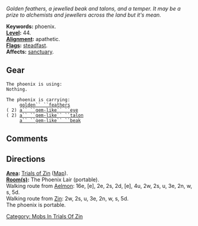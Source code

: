 *Golden feathers, a jewelled beak and talons, and a temper. It may be a
prize to alchemists and jewellers across the land but it's mean.*

**Keywords:** phoenix.  
**[Level](Level.md "wikilink"):** 44.  
**[Alignment](Alignment.md "wikilink"):** apathetic.  
**[Flags](:Category:_Mob_Types.md "wikilink"):**
[steadfast](Sentinel_Mobs.md "wikilink").  
**Affects:** [sanctuary](Sanctuary.md "wikilink").  

## Gear

`The phoenix is using:`  
`Nothing.`

`The phoenix is carrying:`  
`     `[`golden`` ``feathers`](Golden_Feathers.md "wikilink")  
`( 2) `[`a`` ``gem-like`` ``eye`](Gem-Like_Eye.md "wikilink")  
`( 2) `[`a`` ``gem-like`` ``talon`](Gem-Like_Talon.md "wikilink")  
`     `[`a`` ``gem-like`` ``beak`](Gem-Like_Beak.md "wikilink")

## Comments

## Directions

**[Area](:Category:_Areas.md "wikilink"):** [Trials of
Zin](:Category:_Trials_Of_Zin.md "wikilink")
([Map](Trials_Of_Zin_Map.md "wikilink")).  
**[Room(s)](:Category:_Rooms.md "wikilink"):** The Phoenix Lair
(portable).  
Walking route from [Aelmon](Aelmon.md "wikilink"): 16e, \[e\], 2e, 2s,
2d, \[e\], 4u, 2w, 2s, u, 3e, 2n, w, s, 5d.  
Walking route from [Zin](Zin.md "wikilink"): 2w, 2s, u, 3e, 2n, w, s,
5d.  
The phoenix is portable.  

[Category: Mobs In Trials Of
Zin](Category:_Mobs_In_Trials_Of_Zin "wikilink")
